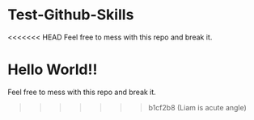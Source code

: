 # Test-Github-Skills
<<<<<<< HEAD
Feel free to mess with this repo and break it.

**Hello World!!**
=======
Feel free to mess with this repo and break it.
>>>>>>> b1cf2b8 (Liam is acute angle)
